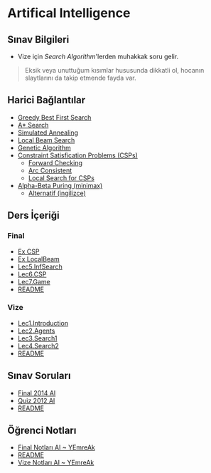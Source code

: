 # Artifical Intelligence 

## Sınav Bilgileri

- Vize için *Search Algorithm*'lerden muhakkak soru gelir.

> Eksik veya unuttuğum kısımlar hususunda dikkatli ol, hocanın slaytlarını da takip etmende fayda var.

## Harici Bağlantılar

- [Greedy Best First Search](https://www.youtube.com/watch?v=A8pmud1Uh0Q)
- [A* Search](https://www.youtube.com/watch?v=6TsL96NAZCo)
- [Simulated Annealing](https://youtu.be/KI6mbqrq03g?t=172)
- [Local Beam Search](https://youtu.be/C_x0qoDf-pc?t=85)
- [Genetic Algorithm](https://youtu.be/gL5iw5cvy0M?t=1143)
- [Constraint Satisfication Problems (CSPs)](https://youtu.be/-Ibg2mjqZgQ?t=247)
  - [Forward Checking](https://youtu.be/-Ibg2mjqZgQ?t=1866)
  - [Arc Consistent](https://youtu.be/-Ibg2mjqZgQ?t=2100)
  - [Local Search for CSPs](https://youtu.be/-Ibg2mjqZgQ?t=2227)
- [Alpha-Beta Puring (minimax)](https://www.youtube.com/watch?v=yo5uok69XyI)
  - [Alternatif (ingilizce)](https://www.youtube.com/watch?v=zp3VMe0Jpf8&t=8s)
<!--Index-->

## Ders İçeriği


### Final

- [Ex CSP](./Ders%20%C4%B0%C3%A7eri%C4%9Fi/Final/Ex%20CSP.pdf)
- [Ex LocalBeam](./Ders%20%C4%B0%C3%A7eri%C4%9Fi/Final/Ex%20LocalBeam.pdf)
- [Lec5.InfSearch](./Ders%20%C4%B0%C3%A7eri%C4%9Fi/Final/Lec5.InfSearch.pdf)
- [Lec6.CSP](./Ders%20%C4%B0%C3%A7eri%C4%9Fi/Final/Lec6.CSP.pdf)
- [Lec7.Game](./Ders%20%C4%B0%C3%A7eri%C4%9Fi/Final/Lec7.Game.pdf)
- [README](./Ders%20%C4%B0%C3%A7eri%C4%9Fi/Final/README.md)

### Vize

- [Lec1.Introduction](./Ders%20%C4%B0%C3%A7eri%C4%9Fi/Vize/Lec1.Introduction.pdf)
- [Lec2.Agents](./Ders%20%C4%B0%C3%A7eri%C4%9Fi/Vize/Lec2.Agents.pdf)
- [Lec3.Search1](./Ders%20%C4%B0%C3%A7eri%C4%9Fi/Vize/Lec3.Search1.pdf)
- [Lec4.Search2](./Ders%20%C4%B0%C3%A7eri%C4%9Fi/Vize/Lec4.Search2.pdf)
- [README](./Ders%20%C4%B0%C3%A7eri%C4%9Fi/Vize/README.md)

## Sınav Soruları

- [Final 2014 AI](./S%C4%B1nav%20Sorular%C4%B1/Final%202014%20AI.pdf)
- [Quiz 2012 AI](./S%C4%B1nav%20Sorular%C4%B1/Quiz%202012%20AI.pdf)
- [README](./S%C4%B1nav%20Sorular%C4%B1/README.md)

## Öğrenci Notları

- [Final Notları AI ~ YEmreAk](./%C3%96%C4%9Frenci%20Notlar%C4%B1/Final%20Notlar%C4%B1%20AI%20~%20YEmreAk.pdf)
- [README](./%C3%96%C4%9Frenci%20Notlar%C4%B1/README.md)
- [Vize Notları AI ~ YEmreAk](./%C3%96%C4%9Frenci%20Notlar%C4%B1/Vize%20Notlar%C4%B1%20AI%20~%20YEmreAk.pdf)



<!--Index-->
